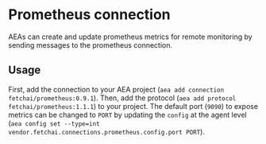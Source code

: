 # Prometheus connection
AEAs can create and update prometheus metrics for remote monitoring by sending messages to the prometheus connection.

## Usage

First, add the connection to your AEA project (`aea add connection fetchai/prometheus:0.9.1`). Then, add the protocol (`aea add protocol fetchai/prometheus:1.1.1`) to your project. The default port (`9090`) to expose metrics can be changed to `PORT` by updating the `config` at the agent level (`aea config set --type=int vendor.fetchai.connections.prometheus.config.port PORT`).
